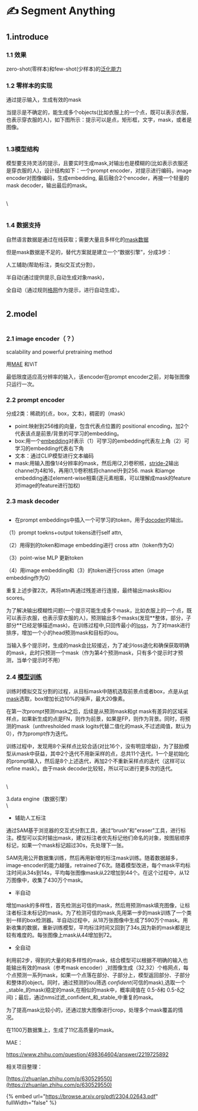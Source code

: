 # ✍ Segment Anything

## 1.introduce

### 1.1 效果

zero-shot(零样本)和few-shot(少样本)的[泛化能力](https://www.zhihu.com/search?q=%E6%B3%9B%E5%8C%96%E8%83%BD%E5%8A%9B\&search\_source=Entity\&hybrid\_search\_source=Entity\&hybrid\_search\_extra=%7B%22sourceType%22%3A%22article%22%2C%22sourceId%22%3A%22620355474%22%7D)

### 1.2 零样本的实现

通过提示输入，生成有效的mask

当提示是不确定的，能生成多个objects(比如衣服上的一个点，既可以表示衣服，也表示穿衣服的人)，如下图所示：提示可以是点，矩形框，文字，mask，或者是图像。

<figure><img src="../.gitbook/assets/image (20).png" alt=""><figcaption></figcaption></figure>

### 1.3模型结构

模型要支持灵活的提示，且要实时生成mask,对输出也是模糊的(比如表示衣服还是穿衣服的人)，设计结构如下：一个prompt encoder，对提示进行编码，image encoder对图像编码，生成embedding, 最后融合2个encoder，再接一个轻量的mask decoder，输出最后的mask。

\
\


<figure><img src="../.gitbook/assets/image (19).png" alt=""><figcaption></figcaption></figure>



### 1.4 数据支持

自然语言数据是通过在线获取；需要大量且多样化的[mask数据](https://www.zhihu.com/search?q=mask%E6%95%B0%E6%8D%AE\&search\_source=Entity\&hybrid\_search\_source=Entity\&hybrid\_search\_extra=%7B%22sourceType%22%3A%22article%22%2C%22sourceId%22%3A%22620355474%22%7D)

但是mask数据是不足的，替代方案就是建立一个“数据引擎”，分成3步：

人工辅助(帮助标注，类似交互式分割)，

半自动(通过提供提示,自动生成对象mask)，

全自动（通过规则[格网](https://www.zhihu.com/search?q=%E6%A0%BC%E7%BD%91\&search\_source=Entity\&hybrid\_search\_source=Entity\&hybrid\_search\_extra=%7B%22sourceType%22%3A%22article%22%2C%22sourceId%22%3A%22620355474%22%7D)作为提示，进行自动生成）。

<figure><img src="../.gitbook/assets/image (21).png" alt=""><figcaption></figcaption></figure>



## 2.model

<figure><img src="../.gitbook/assets/image (3).png" alt=""><figcaption></figcaption></figure>

### 2.1 image encoder（？） <a href="#h_620355474_3" id="h_620355474_3"></a>



scalability and powerful pretraining method

用[MAE](https://openaccess.thecvf.com/content/CVPR2022/papers/He\_Masked\_Autoencoders\_Are\_Scalable\_Vision\_Learners\_CVPR\_2022\_paper.pdf) 和ViT

最低限度适应高分辨率的输入，该encoder在prompt encoder之前，对每张图像只运行一次。





### 2.2 prompt encoder

分成2类：稀疏的(点，box，文本)，稠密的（mask）

* point:映射到256维的向量，包含代表点位置的 positional encoding，加2个代表该点是前景/背景的可学习的embedding。
* box:用一个[embedding](https://www.zhihu.com/search?q=embedding\&search\_source=Entity\&hybrid\_search\_source=Entity\&hybrid\_search\_extra=%7B%22sourceType%22%3A%22article%22%2C%22sourceId%22%3A%22620355474%22%7D)对表示（1）可学习的embedding代表左上角（2）可学习的embedding代表右下角
* 文本：通过CLIP模型进行文本编码
* mask:用输入图像1/4分辨率的mask，然后用(2,2)卷积核，[stride-2](https://www.zhihu.com/search?q=stride-2\&search\_source=Entity\&hybrid\_search\_source=Entity\&hybrid\_search\_extra=%7B%22sourceType%22%3A%22article%22%2C%22sourceId%22%3A%22620355474%22%7D)输出channel为4和16，再用(1,1)卷积核将channel升到256. mask 和iamge embedding通过element-wise相乘(逐元素相乘，可以理解成mask的feature对image的feature进行加权)

### 2.3 mask decoder &#x20;

<figure><img src="../.gitbook/assets/image (2).png" alt=""><figcaption></figcaption></figure>



* 在prompt embeddings中插入一个可学习的token，用于[docoder](https://www.zhihu.com/search?q=docoder\&search\_source=Entity\&hybrid\_search\_source=Entity\&hybrid\_search\_extra=%7B%22sourceType%22%3A%22article%22%2C%22sourceId%22%3A%22620355474%22%7D)的输出。

（1）prompt toekns+output tokens进行self attn,

（2）用得到的token和image embedding进行 cross attn（token作为Q）

（3）point-wise MLP 更新token

（4）用image embedding和（3）的token进行cross atten（image embedding作为Q）

重复上述步骤2次，再将attn再通过残差进行连接，最终输出masks和iou scores。

为了解决输出模糊性问题(一个提示可能生成多个mask，比如衣服上的一个点，既可以表示衣服，也表示穿衣服的人)，预测输出多个masks(发现\*\*整体，部分，子部分\*\*已经足够描述mask)，在训练过程中,只回传最小的[loss](https://www.zhihu.com/search?q=loss\&search\_source=Entity\&hybrid\_search\_source=Entity\&hybrid\_search\_extra=%7B%22sourceType%22%3A%22article%22%2C%22sourceId%22%3A%22620355474%22%7D)，为了对mask进行排序，增加一个小的head预测mask和目标的iou。

当输入多个提示时，生成的mask会比较接近，为了减少loss退化和确保获取明确的mask，此时只预测一个mask（作为第4个预测mask，只有多个提示时才预测，当单个提示时不用）





### 2.4 [模型训练](https://www.zhihu.com/search?q=%E6%A8%A1%E5%9E%8B%E8%AE%AD%E7%BB%83\&search\_source=Entity\&hybrid\_search\_source=Entity\&hybrid\_search\_extra=%7B%22sourceType%22%3A%22article%22%2C%22sourceId%22%3A%22620355474%22%7D) <a href="#h_620355474_6" id="h_620355474_6"></a>

训练时模拟交互分割的过程，从目标mask中随机选取前景点或者box，点是从[gt mask](https://www.zhihu.com/search?q=gt%20mask\&search\_source=Entity\&hybrid\_search\_source=Entity\&hybrid\_search\_extra=%7B%22sourceType%22%3A%22article%22%2C%22sourceId%22%3A%22620355474%22%7D)选取，box增加长边10%的噪声，最大20像素。

在第一次prompt预测mask之后，后续是从预测mask和gt mask有差异的区域采样点，如果新生成的点是FN，则作为前景，如果是FP，则作为背景。同时，将预测的mask（unthresholded mask logits代替二值化的mask,不过滤阈值，默认为0），作为prompt作为迭代。

训练过程中，发现用8个采样点比较合适(对比16个，没有明显增益)，为了鼓励模型从mask中获益，其中2个迭代不用新采样的点，总共11个迭代，1一个是初始化的prompt输入，然后是8个上述迭代，再加2个不重新采样点的迭代（这样可以refine mask）。由于mask decoder比较轻，所以可以进行更多次的迭代。

\
\


3.data engine（数据引擎）\
\



* 辅助人工标注

通过SAM基于浏览器的交互式分割工具，通过“brush”和"eraser"工具，进行标注。模型可以实时输出mask，建议标注者优先标记他们命名的对象，按图层顺序标记，如果一个mask标记超过30s，先处理下一张。

SAM先用公开数据集训练，然后再用新增的标注mask训练。随着数据越多，image-encoder的能力越强，retrained了6次。随着模型改进，每个mask平均标注时间从34s到14s，平均每张图像mask从22增加到44个。在这个过程中，从12万图像中，收集了430万个mask。

* 半自动

增加mask的多样性，首先检测出可信的mask，然后用预测mask填充图像，让标注者标注未标记的mask。为了检测可信的mask,先用第一步的mask训练了一个类别一样的box检测器。半自动过程中，从18万张图像中生成了590万个mask。用新收集的数据，重新训练模型，平均标注时间又回到了34s,因为新的mask都是比较有难度的。每张图像上mask从44增加到72。

* 全自动

利用前2步，得到的大量的和多样性的mask，结合模型可以根据不明确的输入也能输出有效的mask（参考mask encoder）,对图像生成（32,32）个格网点，每个点预测一系列mask，如果一个点落在部分、子部分上，模型返回部分、子部分和整体的object。同时，通过预测的iou筛选 _confident_(可信的mask),选取一个_stable_的mask(稳定的mask,在相似的mask中，概率阈值在 0.5-δ和 0.5-δ之间)；最后，通过nms过滤_confident_和_stable_中重复的mask。

为了提高mask比较小的，还通过放大图像进行crop，处理多个mask覆盖的情况。

在1100万数据集上，生成了11亿高质量的mask。



MAE：

https://www.zhihu.com/question/498364604/answer/2219725892

相关项目整理：

[https://zhuanlan.zhihu.com/p/630529550](https://zhuanlan.zhihu.com/p/630529550)

{% embed url="https://browse.arxiv.org/pdf/2304.02643.pdf" fullWidth="false" %}
